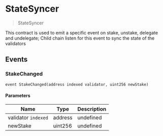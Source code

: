 # StateSyncer



> StateSyncer

This contract is used to emit a specific event on stake, unstake, delegate and undelegate; Child chain listen for this event to sync the state of the validators




## Events

### StakeChanged

```solidity
event StakeChanged(address indexed validator, uint256 newStake)
```





#### Parameters

| Name | Type | Description |
|---|---|---|
| validator `indexed` | address | undefined |
| newStake  | uint256 | undefined |



